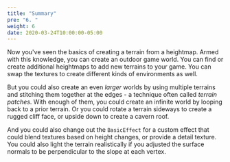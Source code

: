```yaml
---
title: "Summary"
pre: "6. "
weight: 6
date: 2020-03-24T10:00:00-05:00
---
```


Now you've seen the basics of creating a terrain from a heightmap.  Armed with this knowledge, you can create an outdoor game world.  You can find or create additional heightmaps to add new terrains to your game.  You can swap the textures to create different kinds of environments as well.

But you could also create an even _larger_ worlds by using multiple terrains and stitching them together at the edges - a technique often called _terrain patches_.  With enough of them, you could create an infinite world by looping back to a prior terrain. Or you could rotate a terrain sideways to create a rugged cliff face, or upside down to create a cavern roof. 

And you could also change out the `BasicEffect` for a custom effect that could blend textures based on height changes, or provide a detail texture.  You could also light the terrain realistically if you adjusted the surface normals to be perpendicular to the slope at each vertex. 